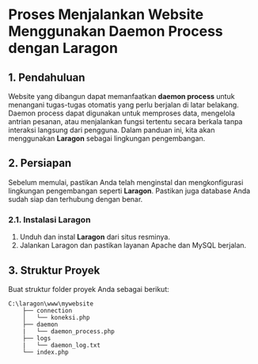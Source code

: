 
# Proses Menjalankan Website Menggunakan Daemon Process dengan Laragon

## 1. Pendahuluan
Website yang dibangun dapat memanfaatkan **daemon process** untuk menangani tugas-tugas otomatis yang perlu berjalan di latar belakang. Daemon process dapat digunakan untuk memproses data, mengelola antrian pesanan, atau menjalankan fungsi tertentu secara berkala tanpa interaksi langsung dari pengguna. Dalam panduan ini, kita akan menggunakan **Laragon** sebagai lingkungan pengembangan.

## 2. Persiapan
Sebelum memulai, pastikan Anda telah menginstal dan mengkonfigurasi lingkungan pengembangan seperti **Laragon**. Pastikan juga database Anda sudah siap dan terhubung dengan benar.

### 2.1. Instalasi Laragon
1. Unduh dan instal **Laragon** dari situs resminya.
2. Jalankan Laragon dan pastikan layanan Apache dan MySQL berjalan.

## 3. Struktur Proyek
Buat struktur folder proyek Anda sebagai berikut:
```
C:\laragon\www\mywebsite    
    ├── connection   
    │   └── koneksi.php
    ├── daemon
    |   └── daemon_process.php
    ├── logs 
    |   └── daemon_log.txt
    └── index.php
```